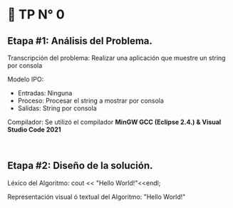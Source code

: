 # 📄 TP N° 0

## Etapa #1: Análisis del Problema.

Transcripción del problema: Realizar una aplicación que muestre un string por consola

Modelo IPO:

- Entradas: Ninguna
- Proceso: Procesar el string a mostrar por consola
- Salidas: String por consola

Compilador: Se utilizó el compilador __MinGW GCC (Eclipse 2.4.) & Visual Studio Code 2021__

</br>

## Etapa #2: Diseño de la solución.

Léxico del Algoritmo: cout << "Hello World!"<<endl;

Representación visual ó textual del Algoritmo: "Hello World!"
